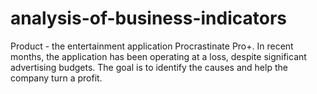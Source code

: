 # analysis-of-business-indicators
Product - the entertainment application Procrastinate Pro+.  In recent months, the application has been operating at a loss, despite significant advertising budgets.  The goal is to identify the causes and help the company turn a profit.
